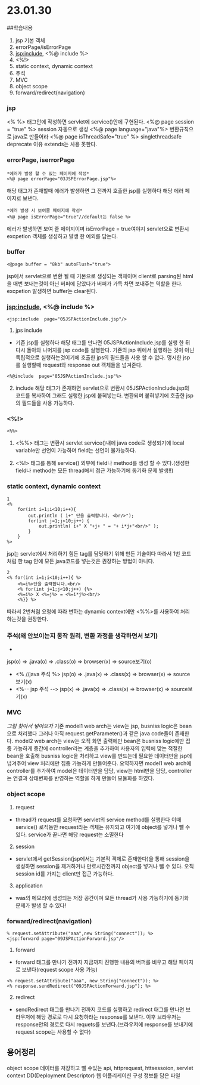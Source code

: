 # 23.01.30

##학습내용
1. jsp 기본 객체
2. errorPage/isErrorPage
3. <jsp:include>, <%@ include %>
4. <%!>
5. static context, dynamic context
6. 주석
7. MVC
8. object scope
9. forward/redirect(navigation)

### jsp
<% %> 태그안에 작성하면 servlet에 service()안에 구현된다.
<%@ page session = "true" %>  session 자동으로 생성
<%@ page language="java"%> 변환규칙으로 java로 만들어라
<%@ page isThreadSafe="true" %> singlethreadsafe deprecate 이유
extends는 사용 못한다.

### errorPage, iserrorPage
```
*에러가 발생 할 수 있는 페이지에 작성*
<%@ page errorPage="03JSPErrorPage.jsp"%>
```
해당 태그가 존재할때 에러가 발생하면 그 전까지 호출한 jsp를 실행하다 해당 에러 페이지로 보낸다.

```
*에러 발생 시 보여줄 페이지에 작성*
<%@ page isErrorPage="true"//default는 false %>
```
에러가 발생하면 보여 줄 페이지이며 isErrorPage = true여야지 servlet으로 변환시 excpetion 객체를 생성하고 발생 한 예외를 담는다.

### buffer
```
<@page buffer = "8kb" autoFlush="true">
```
jsp에서 servlet으로 변환 될 때 기본으로 생성되는 객체이며 client로 parsing된 html을 매번 보내는것이 아닌 버퍼에 담았다가 버퍼가 가득 차면 보내주는 역할을 한다.
excpetion 발생하면 buffer는 clear된다.


### <jsp:include>, <%@ include %>
```
<jsp:include  page="05JSPActionInclude.jsp"/>
```
1. jps include
 - 기존 jsp를 실행하다 해당 태그를 만나면 05JSPActionInclude.jsp를 실행 한 뒤 다시 돌아와 나머지를 jsp code를 실행한다.
 기존의 jsp 위에서 실행하는 것이 아닌 독립적으로 실행하는것이기에 호출한 jps의 필드들을 사용 할 수 없다.
 명시한 jsp를 실행할때 request와 response out 객체들을 넘겨준다.
```
<%@include  page="05JSPActionInclude.jsp"%>
```
2. include
해당 태그가 존재하면 servlet으로 변환시 05JSPActionInclude.jsp의 코드를 복사하여 그래도 실행한 jsp에 붙혀넣는다. 
변환되며 붙혀넣기에 호출한 jsp의 필드들을 사용 가능하다.


### <%!>
```
<%%>
```
1. <%%> 태그는 변환시 servlet service()내에 java code로 생성되기에 local variable만 선언이 가능하며 field는 선언이 불가능하다.

2. <%!> 태그를 통해 service() 외부에 field나 method를 생성 할 수 있다.(생성한 field나 method는 모든 thread에서 접근 가능하기에 동기화 문제 발생!!) 


### static context, dynamic context
```
1
<% 
	for(int i=1;i<10;i++){	
		out.println ( i+" 단을 출력합니다. <br/>");
		for(int j=1;j<10;j++) {
			out.println( i+" X "+j+ " = "+ i*j+"<br/>" );
		} 
	}
%>

```
jsp는 servlet에서 처리하기 힘든 tag를 담당하기 위해 만든 기술이다 따라서 1번 코드처럼 한 tag 안에 모든 java코드를 넣는것은 권장하는 방법이 아니다.

```
2
<% for(int i=1;i<10;i++){ %>	
	<%=i%>단을 출력합니다.<br/>
	<% for(int j=1;j<10;j++) {%>
	<%=i%> X <%=j%> = <%=i*j%><br/>
	<%}} %>
```
따라서 2번처럼 요청에 따라 변하는 dynamic context에만 <%%>를 사용하여 처리하는것을 권장한다.

 
### 주석(왜 안보이는지 동작 원리, 변환 과정을 생각하면서 보기)
 - <!-- html주석 --> 
 jsp(o) => .java(o) => .class(o) => browser(x) => source보기(o)
 - <% //java 주석 %>
 jsp(o) => .java(x) => .class(x) => browser(x) => source보기(x)
 - <%-- jsp 주석 -->
 jsp(x) => .java(x) => .class(x) => browser(x) => source보기(x)


### MVC
*그림 찾아서 넣어보자*
기존 model1 web arch는 view는 jsp, busniss logic은 bean으로 처리했다 그러나 아직 request.getParameter()과 같은 java code들이 존재한다.
model2 web arch는 view는 오직 화면 출력에만 bean은 busniss logic에만 집중 가능하게 중간에 controller라는 계층을 추가하여 사용자의 입력에 맞는
적절한 bean을 호출해 busniss logic을 처리하고 view를 만드는데 필요한 데이터만을 jsp에 넘겨주어 view 처리에만 집중 가능하게 만들어준다.
요약하자면 model1 web arch에 controller를 추가하여 model은 데이터만을 담당, view는 html만을 담당, controller는 연결과 상태변화를 반영하는 역할을 하게 만들어 모듈화를 하였다.



### object scope
1. request
 - thread가 request를 요청하면 servlet의 service method를 실행한다 이때 service() 로직동안 request라는 객체는 유지되고 여기에 object를 넣거나 뺄 수 있다.
	service가 끝나면 해당 request는 소멸한다
	
2. session
 - servlet에서 getSession(jsp에서는 기본적 객체로 존재한다)을 통해 session을 생성하면 session을 제거하거나 만료시간전까지 object를 넣거나 뺄 수 있다. 
 오직 session id를 가지는 client만 접근 가능하다.
 
3. application
 - was의 메모리에 생성되는 저장 공간이며 모든 thread가 사용 가능하기에 동기화 문제가 발생 할 수 있다!


### forward/redirect(navigation)

```
% request.setAttribute("aaa",new String("connect")); %>
<jsp:forward page="09JSPActionForward.jsp"/>
```
1. forward
 -  forward 태그를 만나기 전까지 지금까지 진행한 내용의 버퍼를 비우고 해당 페이지로 보낸다(request scope 사용 가능)

```
<% request.setAttribute("aaa", new String("connect")); %>
<% response.sendRedirect("09JSPActionForward.jsp"); %>
```
2. redirect
 - sendRedirect 태그를 만나기 전까지 코드를 실행하고 redirect 태그를 만나면 브라우저에 해당 경로로 다시 요청하라는 response를 보낸다. 
	이후 브라우저는 response안의 경로로 다시 requets를 보낸다.(브라우저에 response를 보내기에 request scope는 사용할 수 없다)


## 용어정리
object scope  데이터를 저장하고 뺄 수있는 api, httprequest, httsessoion, servlet context
DD(Deployment Descriptor) 웹 어플리케이션 구성 정보를 담은 파일

